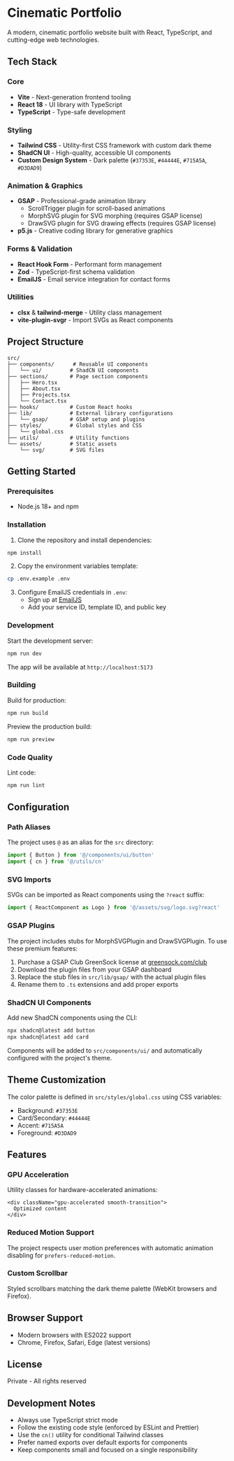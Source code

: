 # Cinematic Portfolio

A modern, cinematic portfolio website built with React, TypeScript, and cutting-edge web technologies.

## Tech Stack

### Core
- **Vite** - Next-generation frontend tooling
- **React 18** - UI library with TypeScript
- **TypeScript** - Type-safe development

### Styling
- **Tailwind CSS** - Utility-first CSS framework with custom dark theme
- **ShadCN UI** - High-quality, accessible UI components
- **Custom Design System** - Dark palette (`#37353E`, `#44444E`, `#715A5A`, `#D3DAD9`)

### Animation & Graphics
- **GSAP** - Professional-grade animation library
  - ScrollTrigger plugin for scroll-based animations
  - MorphSVG plugin for SVG morphing (requires GSAP license)
  - DrawSVG plugin for SVG drawing effects (requires GSAP license)
- **p5.js** - Creative coding library for generative graphics

### Forms & Validation
- **React Hook Form** - Performant form management
- **Zod** - TypeScript-first schema validation
- **EmailJS** - Email service integration for contact forms

### Utilities
- **clsx** & **tailwind-merge** - Utility class management
- **vite-plugin-svgr** - Import SVGs as React components

## Project Structure

```
src/
├── components/      # Reusable UI components
│   └── ui/         # ShadCN UI components
├── sections/       # Page section components
│   ├── Hero.tsx
│   ├── About.tsx
│   ├── Projects.tsx
│   └── Contact.tsx
├── hooks/          # Custom React hooks
├── lib/            # External library configurations
│   └── gsap/       # GSAP setup and plugins
├── styles/         # Global styles and CSS
│   └── global.css
├── utils/          # Utility functions
└── assets/         # Static assets
    └── svg/        # SVG files
```

## Getting Started

### Prerequisites
- Node.js 18+ and npm

### Installation

1. Clone the repository and install dependencies:
```bash
npm install
```

2. Copy the environment variables template:
```bash
cp .env.example .env
```

3. Configure EmailJS credentials in `.env`:
   - Sign up at [EmailJS](https://www.emailjs.com/)
   - Add your service ID, template ID, and public key

### Development

Start the development server:
```bash
npm run dev
```

The app will be available at `http://localhost:5173`

### Building

Build for production:
```bash
npm run build
```

Preview the production build:
```bash
npm run preview
```

### Code Quality

Lint code:
```bash
npm run lint
```

## Configuration

### Path Aliases
The project uses `@` as an alias for the `src` directory:
```typescript
import { Button } from '@/components/ui/button'
import { cn } from '@/utils/cn'
```

### SVG Imports
SVGs can be imported as React components using the `?react` suffix:
```typescript
import { ReactComponent as Logo } from '@/assets/svg/logo.svg?react'
```

### GSAP Plugins
The project includes stubs for MorphSVGPlugin and DrawSVGPlugin. To use these premium features:

1. Purchase a GSAP Club GreenSock license at [greensock.com/club](https://greensock.com/club/)
2. Download the plugin files from your GSAP dashboard
3. Replace the stub files in `src/lib/gsap/` with the actual plugin files
4. Rename them to `.ts` extensions and add proper exports

### ShadCN UI Components
Add new ShadCN components using the CLI:
```bash
npx shadcn@latest add button
npx shadcn@latest add card
```

Components will be added to `src/components/ui/` and automatically configured with the project's theme.

## Theme Customization

The color palette is defined in `src/styles/global.css` using CSS variables:
- Background: `#37353E`
- Card/Secondary: `#44444E`
- Accent: `#715A5A`
- Foreground: `#D3DAD9`

## Features

### GPU Acceleration
Utility classes for hardware-accelerated animations:
```tsx
<div className="gpu-accelerated smooth-transition">
  Optimized content
</div>
```

### Reduced Motion Support
The project respects user motion preferences with automatic animation disabling for `prefers-reduced-motion`.

### Custom Scrollbar
Styled scrollbars matching the dark theme palette (WebKit browsers and Firefox).

## Browser Support
- Modern browsers with ES2022 support
- Chrome, Firefox, Safari, Edge (latest versions)

## License
Private - All rights reserved

## Development Notes

- Always use TypeScript strict mode
- Follow the existing code style (enforced by ESLint and Prettier)
- Use the `cn()` utility for conditional Tailwind classes
- Prefer named exports over default exports for components
- Keep components small and focused on a single responsibility
